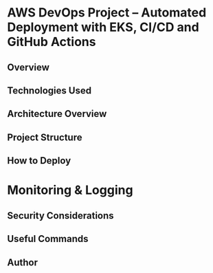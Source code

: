 # AWS DevOps Project – Automated Deployment with EKS, CI/CD and GitHub Actions

## Overview

## Technologies Used

## Architecture Overview

## Project Structure

## How to Deploy

# Monitoring & Logging

## Security Considerations

## Useful Commands

## Author
